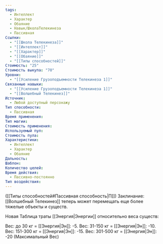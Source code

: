 ```yaml
---
tags:
  - Интеллект
  - Характер
  - Обаяние
  - Навык/ШколаТелекинеза
  - Пассивная
Ссылки:
  - "[[Школа Телекинеза]]"
  - "[[Интеллект]]"
  - "[[Характер]]"
  - "[[Обаяние]]"
  - "[[Типы способностей]]"
Стоимость: "25"
Стоимость выкупа: "70"
Уровни:
  - "[[Усиление Грузоподъемности Телекинеза 1]]"
Связанные навыки:
  - "[[Усиление Грузоподъемности Телекинеза 1]]"
  - "[[Волшебный Телекинез]]"
Источник:
  - Любой доступный персонажу
Тип способности:
  - Пассивная
Время применения: 
Тип магии: 
Стоимость применения: 
Используемый пул: 
Стоимость пула: 
Характеристики:
  - Интеллект
  - Характер
  - Обаяние
Дальность: 
Шаблон: 
Количество целей: 
Время действия:
  - Пассивно-постоянно
Тип воздействия:
---
```

([[Типы способностей#Пассивная способность|П]]) Заклинание: [[Волшебный Телекинез]] теперь может перемещать еще более тяжелые объекты и существ.

Новая Таблица траты [[Энергия|Энергии]] относительно веса существ:

Вес: до 30 кг = [[Энергия|Эн]]: -5. 
Вес: 31-150 кг = [[Энергия|Эн]]: -10.
Вес: 151-300 кг =  [[Энергия|Эн]]: -15.
Вес: 301-500 кг = [[Энергия|Эн]]: -20 (Максимальный Вес)